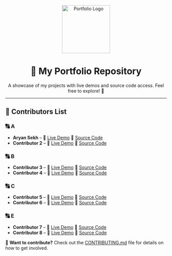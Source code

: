 <div align="center">
  <img src="https://your-logo-link.com/logo.png" alt="Portfolio Logo" width="150">
  <h1>🎨 My Portfolio Repository</h1>
  <p>
    A showcase of my projects with live demos and source code access. Feel free to explore! 🚀
  </p>
  <hr>
</div>

## 📌 Contributors List

### 🔠 A  
- **Aryan Sekh** – 🔗 [Live Demo](https://aryansyedece42.github.io/Profile.github.io/) 📂 [Source Code](Portfolios/Aryan)  
- **Contributor 2** – 🔗 [Live Demo](https://your-live-demo-link.com) 📂 [Source Code](Portfolios/contributor2)  

### 🔠 B  
- **Contributor 3** – 🔗 [Live Demo](https://your-live-demo-link.com) 📂 [Source Code](Portfolios/contributor3)  
- **Contributor 4** – 🔗 [Live Demo](https://your-live-demo-link.com) 📂 [Source Code](Portfolios/contributor4)  

### 🔠 C  
- **Contributor 5** – 🔗 [Live Demo](https://your-live-demo-link.com) 📂 [Source Code](Portfolios/contributor5)  
- **Contributor 6** – 🔗 [Live Demo](https://your-live-demo-link.com) 📂 [Source Code](Portfolios/contributor6)  

### 🔠 E 
- **Contributor 7** – 🔗 [Live Demo](https://your-live-demo-link.com) 📂 [Source Code](Portfolios/contributor7)  
- **Contributor 8** – 🔗 [Live Demo](https://your-live-demo-link.com) 📂 [Source Code](Portfolios/contributor8)  

📌 **Want to contribute?** Check out the [CONTRIBUTING.md](CONTRIBUTING.md) file for details on how to get involved.  

